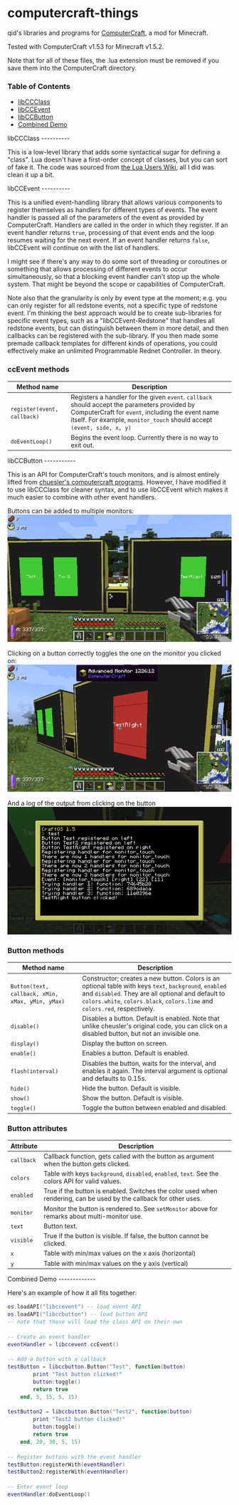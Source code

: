 computercraft-things
====================

qid's libraries and programs for <a href="http://www.computercraft.info/">ComputerCraft</a>, a mod for Minecraft.

Tested with ComputerCraft v1.53 for Minecraft v1.5.2.

Note that for all of these files, the .lua extension must be removed if you save them into the ComputerCraft directory.

### Table of Contents
* [libCCClass](#libccclass)
* [libCCEvent](#libccevent)
* [libCCButton](#libccbutton)
* [Combined Demo](#demo)

<a name="libccclass"/>
libCCClass
----------

This is a low-level library that adds some syntactical sugar for defining a "class". Lua doesn't have a first-order
concept of classes, but you can sort of fake it. The code was sourced from
<a href="http://lua-users.org/wiki/SimpleLuaClasses">the Lua Users Wiki</a>, all I did was clean it up a bit.

<a name="libccevent"/>
libCCEvent
----------

This is a unified event-handling library that allows various components to register themselves as handlers for different
types of events. The event handler is passed all of the parameters of the event as provided by ComputerCraft. Handlers
are called in the order in which they register. If an event handler returns `true`, processing of that event ends and
the loop resumes waiting for the next event. If an event handler returns `false`, libCCEvent will continue on with the
list of handlers.

I might see if there's any way to do some sort of threading or coroutines or something that allows processing of
different events to occur simultaneously, so that a blocking event handler can't stop up the whole system. That might be
beyond the scope or capabilities of ComputerCraft.

Note also that the granularity is only by event type at the moment; e.g. you can only register for all redstone events,
not a specific type of redstone event. I'm thinking the best approach would be to create sub-libraries for specific
event types, such as a "libCCEvent-Redstone" that handles all redstone events, but can distinguish between them in more
detail, and then callbacks can be registered with the sub-library. If you then made some premade callback templates for
different kinds of operations, you could effectively make an unlimited Programmable Rednet Controller. In theory.

### ccEvent methods
Method name | Description
------------|------------
`register(event, callback)` | Registers a handler for the given `event`. `callback` should accept the parameters provided by ComputerCraft for `event`, including the event name itself. For example, `monitor_touch` should accept `(event, side, x, y)`
`doEventLoop()` | Begins the event loop. Currently there is no way to exit out.

<a name="libccbutton"/>
libCCButton
-----------

This is an API for ComputerCraft's touch monitors, and is almost entirely lifted from
<a href="https://github.com/chuesler/computercraft-programs">chuesler's computercraft programs</a>. However, I have
modified it to use libCCClass for cleaner syntax, and to use libCCEvent which makes it much easier to combine with
other event handlers.

Buttons can be added to multiple monitors:
![Buttons displayed on a left and right monitor](Screenshots/2013-08-19_22.45.38.png)

Clicking on a button correctly toggles the one on the monitor you clicked on:
![Button on right monitor has been clicked and toggled to red](Screenshots/2013-08-19_22.45.51.png)

And a log of the output from clicking on the button
![Log output from clicking on the right button](Screenshots/2013-08-19_22.45.57.png)

### Button methods
Method name | Description
------------|------------
`Button(text, callback, xMin, xMax, yMin, yMax)` | Constructor; creates a new button. Colors is an optional table with keys `text`, `background`, `enabled` and `disabled`. They are all optional and default to `colors.white`, `colors.black`, `colors.lime` and `colors.red`, respectively.
`disable()` | Disables a button. Default is enabled. Note that unlike cheusler's original code, you can click on a disabled button, but not an invisible one.
`display()` | Display the button on screen.
`enable()` | Enables a button. Default is enabled.
`flash(interval)` | Disables the button, waits for the interval, and enables it again. The interval argument is optional and defaults to 0.15s.
`hide()` | Hide the button. Default is visible.
`show()` | Show the button. Default is visible.
`toggle()` | Toggle the button between enabled and disabled.

### Button attributes
Attribute | Description
----------|------------
`callback` | Callback function, gets called with the button as argument when the button gets clicked.
`colors` | Table with keys `background`, `disabled`, `enabled`, `text`. See the colors API for valid values.
`enabled` | True if the button is enabled. Switches the color used when rendering, can be used by the callback for other uses.
`monitor` | Monitor the button is rendered to. See `setMonitor` above for remarks about multi-monitor use.
`text` | Button text.
`visible` | True if the button is visible. If false, the button cannot be clicked.
`x` | Table with min/max values on the x axis (horizontal)
`y` | Table with min/max values on the y axis (vertical)

<a name="demo"/>
Combined Demo
-------------

Here's an example of how it all fits together:

```lua
os.loadAPI("libccevent") -- load event API
os.loadAPI("libccbutton") -- load button API
-- note that these will load the class API on their own

-- Create an event handler
eventHandler = libccevent.ccEvent()

-- Add a button with a callback
testButton = libccbutton.Button("Test", function(button)
		print "Test button clicked!"
		button:toggle()
		return true
	end, 5, 15, 5, 15)

testButton2 = libccbutton.Button("Test2", function(button)
		print "Test2 button clicked!"
		button:toggle()
		return true
	end, 20, 30, 5, 15)

-- Register buttons with the event handler
testButton:registerWith(eventHandler)
testButton2:registerWith(eventHandler)

-- Enter event loop
eventHandler:doEventLoop()
```
